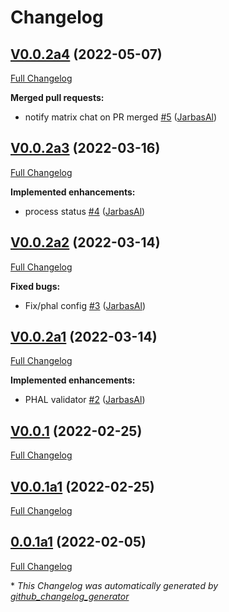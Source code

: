 # Changelog

## [V0.0.2a4](https://github.com/OpenVoiceOS/ovos_PHAL/tree/V0.0.2a4) (2022-05-07)

[Full Changelog](https://github.com/OpenVoiceOS/ovos_PHAL/compare/V0.0.2a3...V0.0.2a4)

**Merged pull requests:**

- notify matrix chat on PR merged [\#5](https://github.com/OpenVoiceOS/ovos_PHAL/pull/5) ([JarbasAl](https://github.com/JarbasAl))

## [V0.0.2a3](https://github.com/OpenVoiceOS/ovos_PHAL/tree/V0.0.2a3) (2022-03-16)

[Full Changelog](https://github.com/OpenVoiceOS/ovos_PHAL/compare/V0.0.2a2...V0.0.2a3)

**Implemented enhancements:**

- process status [\#4](https://github.com/OpenVoiceOS/ovos_PHAL/pull/4) ([JarbasAl](https://github.com/JarbasAl))

## [V0.0.2a2](https://github.com/OpenVoiceOS/ovos_PHAL/tree/V0.0.2a2) (2022-03-14)

[Full Changelog](https://github.com/OpenVoiceOS/ovos_PHAL/compare/V0.0.2a1...V0.0.2a2)

**Fixed bugs:**

- Fix/phal config [\#3](https://github.com/OpenVoiceOS/ovos_PHAL/pull/3) ([JarbasAl](https://github.com/JarbasAl))

## [V0.0.2a1](https://github.com/OpenVoiceOS/ovos_PHAL/tree/V0.0.2a1) (2022-03-14)

[Full Changelog](https://github.com/OpenVoiceOS/ovos_PHAL/compare/V0.0.1...V0.0.2a1)

**Implemented enhancements:**

- PHAL validator [\#2](https://github.com/OpenVoiceOS/ovos_PHAL/pull/2) ([JarbasAl](https://github.com/JarbasAl))

## [V0.0.1](https://github.com/OpenVoiceOS/ovos_PHAL/tree/V0.0.1) (2022-02-25)

[Full Changelog](https://github.com/OpenVoiceOS/ovos_PHAL/compare/V0.0.1a1...V0.0.1)

## [V0.0.1a1](https://github.com/OpenVoiceOS/ovos_PHAL/tree/V0.0.1a1) (2022-02-25)

[Full Changelog](https://github.com/OpenVoiceOS/ovos_PHAL/compare/0.0.1a1...V0.0.1a1)

## [0.0.1a1](https://github.com/OpenVoiceOS/ovos_PHAL/tree/0.0.1a1) (2022-02-05)

[Full Changelog](https://github.com/OpenVoiceOS/ovos_PHAL/compare/bd50000eda7fbba247db888b123bd64cf5738ddc...0.0.1a1)



\* *This Changelog was automatically generated by [github_changelog_generator](https://github.com/github-changelog-generator/github-changelog-generator)*
